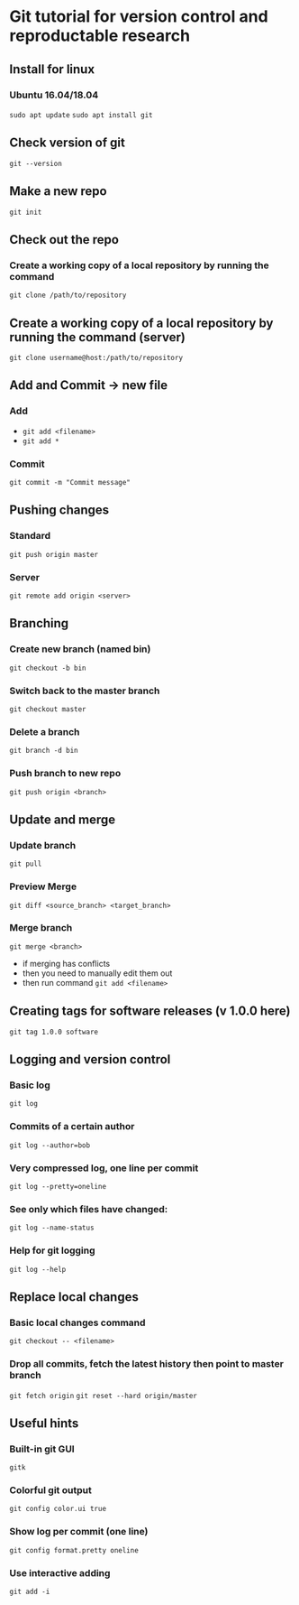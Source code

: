 # Git tutorial for version control and reproductable research

## Install for linux

### Ubuntu 16.04/18.04
```sudo apt update```
```sudo apt install git```

## Check version of git
```git --version```

## Make a new repo
```git init```

## Check out the repo

### Create a working copy of a local repository by running the command
```git clone /path/to/repository```

## Create a working copy of a local repository by running the command (server)
```git clone username@host:/path/to/repository```

## Add and Commit -> new file

### Add
- ```git add <filename>```
- ```git add *```

### Commit
```git commit -m "Commit message"```

## Pushing changes

### Standard
```git push origin master```

### Server
```git remote add origin <server>```

## Branching 

### Create new branch (named bin)
```git checkout -b bin```

### Switch back to the master branch
```git checkout master```

### Delete a branch
```git branch -d bin```

### Push branch to new repo
```git push origin <branch>```

## Update and merge

### Update branch
```git pull```

### Preview Merge
```git diff <source_branch> <target_branch>```

### Merge branch
```git merge <branch>```
- if merging has conflicts 
- then you need to manually edit them out
- then run command 
```git add <filename>```

## Creating tags for software releases (v 1.0.0 here)
```git tag 1.0.0 software```

## Logging and version control

### Basic log
```git log```

### Commits of a certain author
```git log --author=bob```

### Very compressed log, one line per commit
```git log --pretty=oneline```

### See only which files have changed:
```git log --name-status```

### Help for git logging
```git log --help```

## Replace local changes 

### Basic local changes command
```git checkout -- <filename>```

### Drop all commits, fetch the latest history then point to master branch
```git fetch origin```
```git reset --hard origin/master```

## Useful hints

### Built-in git GUI 
```gitk```

### Colorful git output
```git config color.ui true```

### Show log per commit (one line)
```git config format.pretty oneline```

### Use interactive adding
```git add -i```
